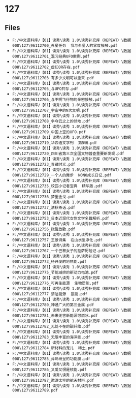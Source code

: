 # 127

## Files

- `F:/中文语料库/【01】读秀\读秀 1.0\读秀补充库（REPEAT）\数据008\127\96112700_外星任务  我与外星人的零度接触.pdf`
- `F:/中文语料库/【01】读秀\读秀 1.0\读秀补充库（REPEAT）\数据008\127\96112701_温习经典UFO案例.pdf`
- `F:/中文语料库/【01】读秀\读秀 1.0\读秀补充库（REPEAT）\数据008\127\96112702_虚幻OR存在.pdf`
- `F:/中文语料库/【01】读秀\读秀 1.0\读秀补充库（REPEAT）\数据008\127\96112703_有多少文明可以重来.pdf`
- `F:/中文语料库/【01】读秀\读秀 1.0\读秀补充库（REPEAT）\数据008\127\96112705_与UFO共存.pdf`
- `F:/中文语料库/【01】读秀\读秀 1.0\读秀补充库（REPEAT）\数据008\127\96112706_与不明飞行物的亲密接触.pdf`
- `F:/中文语料库/【01】读秀\读秀 1.0\读秀补充库（REPEAT）\数据008\127\96112707_宇宙中的N次文明.pdf`
- `F:/中文语料库/【01】读秀\读秀 1.0\读秀补充库（REPEAT）\数据008\127\96112708_争夺云之上的领地.pdf`
- `F:/中文语料库/【01】读秀\读秀 1.0\读秀补充库（REPEAT）\数据008\127\96112709_中国上空的UFO.pdf`
- `F:/中文语料库/【01】读秀\读秀 1.0\读秀补充库（REPEAT）\数据008\127\96112719_华西语文学刊  第5辑.pdf`
- `F:/中文语料库/【01】读秀\读秀 1.0\读秀补充库（REPEAT）\数据008\127\96112720_四川省第三次全国文物普查重要新发现.pdf`
- `F:/中文语料库/【01】读秀\读秀 1.0\读秀补充库（REPEAT）\数据008\127\96112723_青藏时光.pdf`
- `F:/中文语料库/【01】读秀\读秀 1.0\读秀补充库（REPEAT）\数据008\127\96112729_一个人的舞步  NONO成长日记.pdf`
- `F:/中文语料库/【01】读秀\读秀 1.0\读秀补充库（REPEAT）\数据008\127\96112735_校园小记者宝典  精华版.pdf`
- `F:/中文语料库/【01】读秀\读秀 1.0\读秀补充库（REPEAT）\数据008\127\96112736_梦里金戈.pdf`
- `F:/中文语料库/【01】读秀\读秀 1.0\读秀补充库（REPEAT）\数据008\127\96112737_清秋茶话.pdf`
- `F:/中文语料库/【01】读秀\读秀 1.0\读秀补充库（REPEAT）\数据008\127\96112753_日本近现代女性文学名篇解析.pdf`
- `F:/中文语料库/【01】读秀\读秀 1.0\读秀补充库（REPEAT）\数据008\127\96112756_狱警放歌.pdf`
- `F:/中文语料库/【01】读秀\读秀 1.0\读秀补充库（REPEAT）\数据008\127\96112757_王景诗集  在山水里净化.pdf`
- `F:/中文语料库/【01】读秀\读秀 1.0\读秀补充库（REPEAT）\数据008\127\96112767_一个巴黎女子的拉萨历险记.pdf`
- `F:/中文语料库/【01】读秀\读秀 1.0\读秀补充库（REPEAT）\数据008\127\96112773_待开发的地热能.pdf`
- `F:/中文语料库/【01】读秀\读秀 1.0\读秀补充库（REPEAT）\数据008\127\96112775_节能减排的新动力电池.pdf`
- `F:/中文语料库/【01】读秀\读秀 1.0\读秀补充库（REPEAT）\数据008\127\96112776_可再生能源  生物质能.pdf`
- `F:/中文语料库/【01】读秀\读秀 1.0\读秀补充库（REPEAT）\数据008\127\96112777_清洁能源  氢能.pdf`
- `F:/中文语料库/【01】读秀\读秀 1.0\读秀补充库（REPEAT）\数据008\127\96112780_神通广大的第三金属.pdf`
- `F:/中文语料库/【01】读秀\读秀 1.0\读秀补充库（REPEAT）\数据008\127\96112781_未来无害新能源可燃冰.pdf`
- `F:/中文语料库/【01】读秀\读秀 1.0\读秀补充库（REPEAT）\数据008\127\96112782_无处不在的碳纤维.pdf`
- `F:/中文语料库/【01】读秀\读秀 1.0\读秀补充库（REPEAT）\数据008\127\96112783_无限丰富的海洋能.pdf`
- `F:/中文语料库/【01】读秀\读秀 1.0\读秀补充库（REPEAT）\数据008\127\96112784_新材料的宠儿  稀土.pdf`
- `F:/中文语料库/【01】读秀\读秀 1.0\读秀补充库（REPEAT）\数据008\127\96112785_异彩纷呈的功能膜.pdf`
- `F:/中文语料库/【01】读秀\读秀 1.0\读秀补充库（REPEAT）\数据008\127\96112786_又爱又恨是核能.pdf`
- `F:/中文语料库/【01】读秀\读秀 1.0\读秀补充库（REPEAT）\数据008\127\96112787_遨游太空的航天材料.pdf`
- `F:/中文语料库/【01】读秀\读秀 1.0\读秀补充库（REPEAT）\数据008\127\96112789.pdf`
